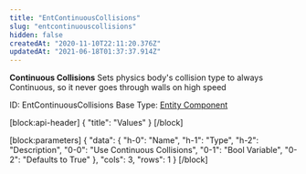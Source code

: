 ```yaml
---
title: "EntContinuousCollisions"
slug: "entcontinuouscollisions"
hidden: false
createdAt: "2020-11-10T22:11:20.376Z"
updatedAt: "2021-06-18T01:37:37.914Z"
---
```

**Continuous Collisions**
Sets physics body's collision type to always Continuous, so it never goes through walls on high speed

ID: EntContinuousCollisions
Base Type: [Entity Component](doc:componententity)

[block:api-header]
{
  "title": "Values"
}
[/block]

[block:parameters]
{
  "data": {
    "h-0": "Name",
    "h-1": "Type",
    "h-2": "Description",
    "0-0": "Use Continuous Collisions",
    "0-1": "Bool Variable",
    "0-2": "Defaults to True"
  },
  "cols": 3,
  "rows": 1
}
[/block]